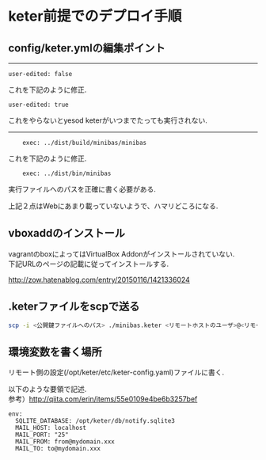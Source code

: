 # keter前提でのデプロイ手順

## config/keter.ymlの編集ポイント

------------

```
user-edited: false
```

これを下記のように修正.

```
user-edited: true
```

これをやらないとyesod keterがいつまでたっても実行されない.

------------

```
    exec: ../dist/build/minibas/minibas
```

これを下記のように修正.

```
    exec: ../dist/bin/minibas
```

実行ファイルへのパスを正確に書く必要がある.

上記２点はWebにあまり載っていないようで、ハマリどころになる.

## vboxaddのインストール
vagrantのboxによってはVirtualBox Addonがインストールされていない.  
下記URLのページの記載に従ってインストールする.  

http://zow.hatenablog.com/entry/20150116/1421336024

## .keterファイルをscpで送る

```sh
scp -i <公開鍵ファイルへのパス> ./minibas.keter <リモートホストのユーザ>@<リモートホスト>:/opt/keter/incoming
```

## 環境変数を書く場所

リモート側の設定(/opt/keter/etc/keter-config.yaml)ファイルに書く.

以下のような要領で記述.  
参考）http://qiita.com/erin/items/55e0109e4be6b3257bef

```
env:
  SQLITE_DATABASE: /opt/keter/db/notify.sqlite3
  MAIL_HOST: localhost
  MAIL_PORT: "25"
  MAIL_FROM: from@mydomain.xxx
  MAIL_TO: to@mydomain.xxx
```
